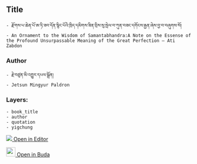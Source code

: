 ## Title
	- རྫོགས་པ་ཆེན་པོ་ཨ་ཏི་ཟབ་དོན་སྙིང་པོའི་ཁྲིད་དམིགས་ཟིན་བྲིས་སུ་སྤེལ་བ་ཀུན་བཟང་དགོངས་རྒྱན་ཞེས་བྱ་བ་བཞུགས་སོ།
	- An Ornament to the Wisdom of Samantabhandra:A Note on the Essense of the Profound Unsurpassable Meaning of the Great Perfection – Ati Zabdon

### Author
	- རྗེ་བཙུན་མི་འགྱུར་དཔལ་སྒྲོན།
	- Jetsun Mingyur Paldron

### Layers:
	- book_title
	- author
	- quotation
	- yigchung


[<img src="https://img.icons8.com/color/25/000000/edit-property.png"> Open in Editor](http://editor.openpecha.org/P000104)

[<img width="25" src="https://library.bdrc.io/icons/BUDA-small.svg"> Open in Buda](https://library.bdrc.io/show/bdr:IE0OPP000104)
